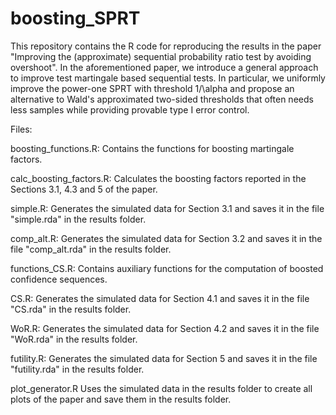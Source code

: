 # boosting_SPRT

This repository contains the R code for reproducing the results in the paper "Improving the (approximate) sequential probability ratio test by avoiding overshoot". In the aforementioned paper, we introduce a general approach to improve test martingale based sequential tests. In particular, we uniformly improve the power-one SPRT with threshold 1/\alpha and propose an alternative to Wald's approximated two-sided thresholds that often needs less samples while providing provable type I error control. 

Files:

boosting_functions.R:          Contains the functions for boosting martingale factors. 

calc_boosting_factors.R:       Calculates the boosting factors reported in the Sections 3.1, 4.3 and 5 of the paper. 

simple.R:                      Generates the simulated data for Section 3.1 and saves it in the file "simple.rda" in the results folder.

comp_alt.R:                    Generates the simulated data for Section 3.2 and saves it in the file "comp_alt.rda" in the results folder.

functions_CS.R:                Contains auxiliary functions for the computation of boosted confidence sequences.

CS.R:                          Generates the simulated data for Section 4.1 and saves it in the file "CS.rda" in the results folder.

WoR.R:                         Generates the simulated data for Section 4.2 and saves it in the file "WoR.rda" in the results folder.

futility.R:                    Generates the simulated data for Section 5 and saves it in the file "futility.rda" in the results folder.

plot_generator.R               Uses the simulated data in the results folder to create all plots of the paper and save them in the results folder.
